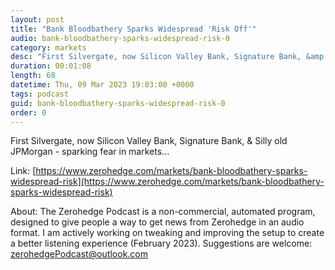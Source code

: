 ```yaml
---
layout: post
title: "Bank Bloodbathery Sparks Widespread 'Risk Off'"
audio: bank-bloodbathery-sparks-widespread-risk-0
category: markets
desc: "First Silvergate, now Silicon Valley Bank, Signature Bank, &amp; Silly old JPMorgan - sparking fear in markets..."
duration: 00:01:08
length: 68
datetime: Thu, 09 Mar 2023 19:03:00 +0000
tags: podcast
guid: bank-bloodbathery-sparks-widespread-risk-0
order: 0
---
```

First Silvergate, now Silicon Valley Bank, Signature Bank, &amp; Silly old JPMorgan - sparking fear in markets...

Link: [https://www.zerohedge.com/markets/bank-bloodbathery-sparks-widespread-risk](https://www.zerohedge.com/markets/bank-bloodbathery-sparks-widespread-risk)

About: The Zerohedge Podcast is a non-commercial, automated program, designed to give people a way to get news from Zerohedge in an audio format.  I am actively working on tweaking and improving the setup to create a better listening experience (February 2023).  Suggestions are welcome: [zerohedgePodcast@outlook.com](mailto:zerohedgePodcast@outlook.com)